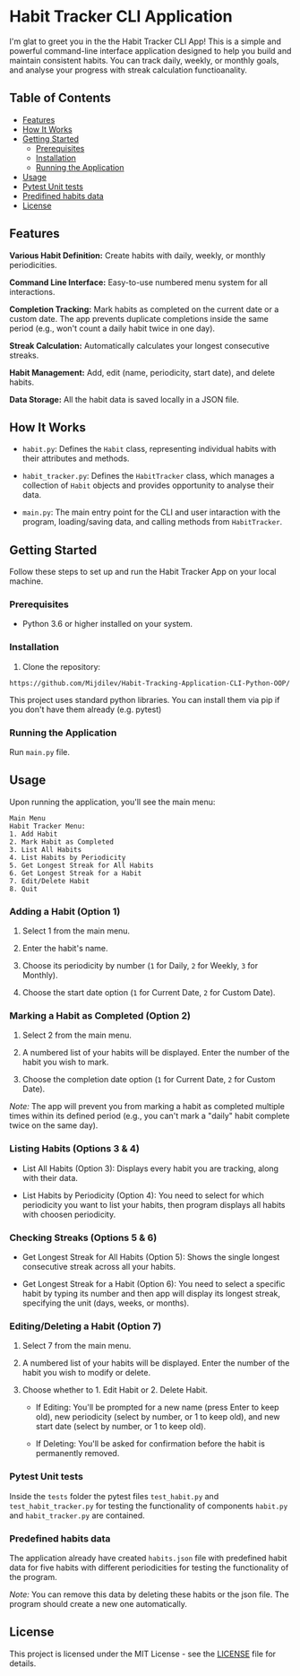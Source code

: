# Habit Tracker CLI Application

I'm glat to greet you in the the Habit Tracker CLI App! This is a simple and powerful command-line interface application designed to help you build and maintain consistent habits. You can track daily, weekly, or monthly goals, and analyse your progress with streak calculation functioanality.

## Table of Contents

* [Features](#features)
* [How It Works](#how-it-works)
* [Getting Started](#getting-started)
  * [Prerequisites](#prerequisites)
  * [Installation](#installation)
  * [Running the Application](#running-the-application)
* [Usage](#usage)
* [Pytest Unit tests](#pytest-unit-tests)
* [Predifined habits data](#predefined-habits-data)
* [License](#license)

## Features
**Various Habit Definition:** Create habits with daily, weekly, or monthly periodicities.

**Command Line Interface:** Easy-to-use numbered menu system for all interactions.

**Completion Tracking:** Mark habits as completed on the current date or a custom date. The app prevents duplicate completions inside the same period (e.g., won't count a daily habit twice in one day).

**Streak Calculation:** Automatically calculates your longest consecutive streaks.

**Habit Management:** Add, edit (name, periodicity, start date), and delete habits.

**Data Storage:** All the habit data is saved locally in a JSON file.


## How It Works
* `habit.py`: Defines the `Habit` class, representing individual habits with their attributes and methods.
    
* `habit_tracker.py`: Defines the `HabitTracker` class, which manages a collection of `Habit` objects and provides opportunity to analyse their data.
   
* `main.py`: The main entry point for the CLI and user intaraction with the program, loading/saving data, and calling methods from `HabitTracker`.


## Getting Started
Follow these steps to set up and run the Habit Tracker App on your local machine.

### Prerequisites
* Python 3.6 or higher installed on your system.

### Installation
1. Clone the repository:

```
https://github.com/Mijdilev/Habit-Tracking-Application-CLI-Python-OOP/
```


This project uses standard python libraries. You can install them via pip if you don't have them already (e.g. pytest)

### Running the Application

Run `main.py` file.

## Usage
Upon running the application, you'll see the main menu:

```
Main Menu
Habit Tracker Menu:
1. Add Habit
2. Mark Habit as Completed
3. List All Habits
4. List Habits by Periodicity
5. Get Longest Streak for All Habits
6. Get Longest Streak for a Habit
7. Edit/Delete Habit
8. Quit
```
### Adding a Habit (Option 1)
1. Select 1 from the main menu.

2. Enter the habit's name.

3. Choose its periodicity by number (`1` for Daily, `2` for Weekly, `3` for Monthly).

4. Choose the start date option (`1` for Current Date, `2` for Custom Date).

### Marking a Habit as Completed (Option 2)
1. Select 2 from the main menu.

2. A numbered list of your habits will be displayed. Enter the number of the habit you wish to mark.

3. Choose the completion date option (`1` for Current Date, `2` for Custom Date).

*Note:* The app will prevent you from marking a habit as completed multiple times within its defined period (e.g., you can't mark a "daily" habit complete twice on the same day).

### Listing Habits (Options 3 & 4)
* List All Habits (Option 3): Displays every habit you are tracking, along with their data.

* List Habits by Periodicity (Option 4): You need to select for which periodicity you want to list your habits, then program displays all habits with choosen periodicity.

### Checking Streaks (Options 5 & 6)
* Get Longest Streak for All Habits (Option 5): Shows the single longest consecutive streak across all your habits.

* Get Longest Streak for a Habit (Option 6): You need to select a specific habit by typing its number and then app will display its longest streak, specifying the unit (days, weeks, or months).

### Editing/Deleting a Habit (Option 7)
1. Select 7 from the main menu.

2. A numbered list of your habits will be displayed. Enter the number of the habit you wish to modify or delete.

3. Choose whether to 1. Edit Habit or 2. Delete Habit.

   * If Editing: You'll be prompted for a new name (press Enter to keep old), new periodicity (select by number, or 1 to keep old), and new start date (select by number, or 1 to keep old).

   * If Deleting: You'll be asked for confirmation before the habit is permanently removed.

### Pytest Unit tests
Inside the `tests` folder the pytest files `test_habit.py` and `test_habit_tracker.py` for testing the functionality of components `habit.py` and `habit_tracker.py` are contained.

### Predefined habits data
The application already have created `habits.json` file with predefined habit data for five habits with different periodicities for testing the functionality of the program.

*Note:* You can remove this data by deleting these habits or the json file. The program should create a new one automatically.

## License
This project is licensed under the MIT License - see the [LICENSE](https://github.com/Mijdilev/Habit-Tracking-Application-CLI-Python-OOP/blob/main/LICENSE) file for details.